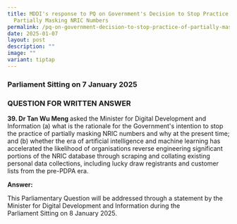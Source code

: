 ```yaml
---
title: MDDI's response to PQ on Government's Decision to Stop Practice of
  Partially Masking NRIC Numbers
permalink: /pq-on-government-decision-to-stop-practice-of-partially-masking-nric-numbers/
date: 2025-01-07
layout: post
description: ""
image: ""
variant: tiptap
---
```

<h3>Parliament Sitting on 7 January 2025</h3>
<h3>QUESTION FOR WRITTEN ANSWER</h3>
<p><strong>39. Dr Tan Wu Meng </strong>asked the Minister for Digital Development
and Information (a) what is the rationale for the Government's intention
to stop the practice of partially&nbsp;masking NRIC numbers and why at
the present time; and (b) whether the era of artificial&nbsp;intelligence
and machine learning has accelerated the likelihood of organisations reverse&nbsp;engineering
significant portions of the NRIC database through scraping and collating&nbsp;existing
personal data collections, including lucky draw registrants and customer
lists&nbsp;from the pre-PDPA era.</p>
<p><strong>Answer:</strong>
</p>
<p>This Parliamentary Question will be addressed through a&nbsp;statement
by the Minister for Digital Development and Information during the Parliament&nbsp;Sitting
on 8 January 2025.&nbsp;</p>
<p></p>